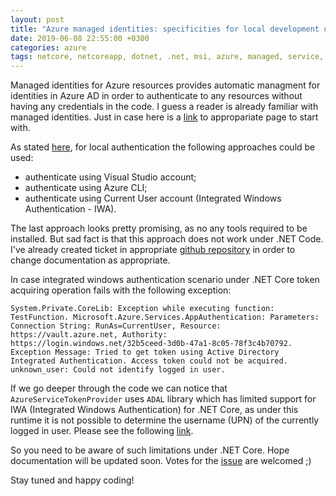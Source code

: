 ```yaml
---
layout: post
title: "Azure managed identities: specificities for local development under .Net Core"
date: 2019-06-08 22:55:00 +0300
categories: azure
tags: netcore, netcoreapp, dotnet, .net, msi, azure, managed, service, identities, resources.
---
```


Managed identities for Azure resources provides automatic managment for identities in Azure AD in order to authenticate to any resources without having any credentials in the code. I guess a reader is already familiar with managed identities. Just in case here is a [link](https://docs.microsoft.com/en-us/azure/active-directory/managed-identities-azure-resources/overview) to appropariate page to start with.

As stated [here](https://docs.microsoft.com/en-us/azure/key-vault/service-to-service-authentication), for local authentication the following approaches could be used:

- authenticate using Visual Studio account;
- authenticate using Azure CLI;
- authenticate using Current User account (Integrated Windows Authentication - IWA).

The last approach looks pretty promising, as no any tools required to be installed. But sad fact is that this approach does not work under .NET Code. I've already created ticket in appropriate [github repository](https://github.com/MicrosoftDocs/azure-docs/issues/32439) in order to change documentation as appropriate.

In case integrated windows authentication scenario under .NET Core token acquiring operation fails with the following exception:

```
System.Private.CoreLib: Exception while executing function: TestFunction. Microsoft.Azure.Services.AppAuthentication: Parameters: Connection String: RunAs=CurrentUser, Resource: https://vault.azure.net, Authority: https://login.windows.net/32b5ceed-3d0b-47a1-8c05-78f3c4b70792. Exception Message: Tried to get token using Active Directory Integrated Authentication. Access token could not be acquired. unknown_user: Could not identify logged in user.
```

If we go deeper through the code we can notice that `AzureServiceTokenProvider` uses `ADAL` library which has limited support for IWA (Integrated Windows Authentication) for .NET Core, as under this runtime it is not possible to determine the username (UPN) of the currently logged in user. Please see the following [link](https://github.com/AzureAD/azure-activedirectory-library-for-dotnet/blob/cf3fb60854e5d55edaec880d1d409652f7fca20a/core/src/Platforms/netcore/NetCorePlatformProxy.cs#L53).

So you need to be aware of such limitations under .NET Core. Hope documentation will be updated soon. Votes for the [issue](https://github.com/MicrosoftDocs/azure-docs/issues/32439) are welcomed ;)

Stay tuned and happy coding!